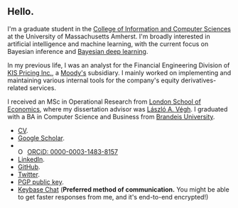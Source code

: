 ## Hello.

I'm a graduate student in the [College of Information and Computer Sciences](https://www.cics.umass.edu/) at the University of Massachusetts Amherst. I'm broadly interested in artificial intelligence and machine learning, with the current focus on Bayesian inference and [Bayesian deep learning](https://link.iamblogger.net/bdl-exp).

In my previous life, I was an analyst for the Financial Engineering Division of [KIS Pricing Inc.](https://eng.bond.co.kr), a [Moody's](https://www.moodys.com/) subsidiary. I mainly worked on implementing and maintaining various internal tools for the company's equity derivatives-related services.

I received an MSc in Operational Research from [London School of Economics](https://www.lse.ac.uk), where my dissertation advisor was [László A. Végh](http://personal.lse.ac.uk/veghl/). I graduated with a BA in Computer Science and Business from [Brandeis University](https://www.brandeis.edu/).

* [CV](https://link.iamblogger.net/vt-5z).
* [Google Scholar](https://link.iamblogger.net/google-scholar-ronald).
* <div itemscope itemtype="https://schema.org/Person"><a itemprop="sameAs" content="https://orcid.org/0000-0003-1483-8157" href="https://link.iamblogger.net/orcid" target="orcid.widget" rel="me noopener noreferrer" style="vertical-align:top;"><img src="https://orcid.org/sites/default/files/images/orcid_16x16.png" style="width:1em;margin-right:.5em;" alt="ORCID iD icon">ORCiD: 0000-0003-1483-8157</a></div>
* [LinkedIn](https://link.iamblogger.net/linkedin).
* [GitHub](https://link.iamblogger.net/githubrepos).
* [Twitter](https://link.iamblogger.net/twitter).
* [PGP public key](https://link.iamblogger.net/pgppublic).
* [Keybase Chat](https://link.iamblogger.net/keybase) (**Preferred method of communication.** You might be able to get faster responses from me, and it's end-to-end encrypted!)

